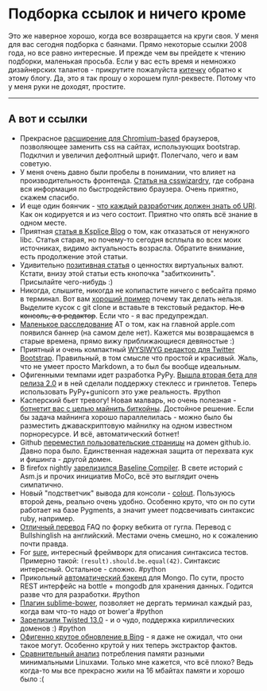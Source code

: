 # Подборка ссылок и ничего кроме

Это же наверное хорошо, когда все возвращается на круги своя. У меня для вас сегодня подборка с баянами. Прямо некоторые ссылки 2008 года, но все равно интересные. И прежде чем вы прейдете к чтению подборки, маленькая просьба. Если у вас есть время и немножко дизайнерских талантов - прикрутите пожалуйста [китечку](http://kittycheck.com) обратно к этому блогу. Да, это я так прошу о хорошем пулл-реквесте. Потому что у меня руки не доходят, простите.

----

## А вот и ссылки

* Прекрасное [расширение для Chromium-based](https://github.com/codeclown/BootstrapPrettify) браузеров, позволяющее заменить css на сайтах, использующих bootstrap. Подклчил и увеличил дефолтный шрифт. Полегчало, чего и вам советую.
* У меня очень давно были пробелы в понимании, что влияет на производительность фронтенда. [Статья на csswizardry](http://csswizardry.com/2013/01/front-end-performance-for-web-designers-and-front-end-developers/), где собрана вся информация по быстродействию браузера. Очень приятно, скажем спасибо.
* И еще один боянчик - [что каждый разработчик должен знать об URI](http://blog.lunatech.com/2009/02/03/what-every-web-developer-must-know-about-url-encoding). Как он кодируется и из чего состоит. Приятно что опять всё знание в одном месте.
* Приятная [статья в Ksplice Blog](https://blogs.oracle.com/ksplice/entry/hello_from_a_libc_free) о том, как отказаться от ненужного libc. Статья старая, но почему-то сегодня всплыла во всех моих источниках, видимо актуальность возрасла. Обратите внимание, есть продолжение этой статьи.
* Удивительно [позитивная статья](http://www.nytimes.com/2013/04/08/business/media/bubble-or-no-virtual-bitcoins-show-real-worth.html?pagewanted=all&_r=0) о ценностях виртуальных валют. Кстати, внизу этой статьи есть кнопочка "забиткоинить". Присылайте чего-нибудь :)
* Никогда, слышите, никогда не копипастите ничего с вебсайта прямо в терминал. Вот вам [хороший пример](http://thejh.net/misc/website-terminal-copy-paste) почему так делать нельзя. Выделите кусок с git clone и вставьте в текстовый редактор. ~~Не в консоль, а в редактор~~. Если что - я вас предупреждал.
* [Маленькое расследование](http://arstechnica.com/tech-policy/2013/04/how-a-banner-ad-for-hs-ok/) AT о том, как на главной apple.com появился баннер (на самом деле нет). Кажется мы возвращаемся в старые времена, прямо вижу приближающиеся девяностые :)
* Приятный и очень компактный [WYSIWYG редактор для Twitter Bootstrap](http://mindmup.github.io/bootstrap-wysiwyg/). Правильный, в том смысле что простой и красивый. Жаль, что не умеет просто Markdown, а то был бы вообще идеальным.
* Офигенными темпами идет разработка PyPy. [Вышла вторая бета для релиза 2.0](http://morepypy.blogspot.ru/2013/04/pypy-20-beta-2-released.html) и в ней сделали поддержку стеклесс и гринлетов. Теперь использовать PyPy+gunicorn это уже реальность. #python
* Касперский бьет тревогу! Новая малварь, но очень полезная - [ботнетит вас с целью майнить биткойны](http://thenextweb.com/insider/2013/04/05/new-skype-malware-spreading-at-2000-clicks-per-hour-makes-money-by-using-victims-machines-to-mine-bitcoins/). Достойное решение. Если бы задача майнинга хорошо параллелилась - можно было бы разместить джаваскриптовую майнилку на одном известном порноресурсе. И всё, автоматический ботнет!
* Github [переместил пользовательские страницы](https://github.com/blog/1452-new-github-pages-domain-github-io) на домен github.io. Давно пора было. Единственная надежная защита от перехвата кук и фишинга - другой домен.
* В firefox nightly [зарелизился Baseline Compiler](https://blog.mozilla.org/javascript/2013/04/05/the-baseline-compiler-has-landed/). В свете историй с Asm.js и прочих инициатив MoCo, всё это выглядит очень симпатично.
* Новый "подстветчик" вывода для консоли - [colout](http://nojhan.github.com/colout/). Пользуюсь второй день, реально очень удобно. Особенно круто, что он по сути работает на базе Pygments, а значит умеет подсвечивать синтаксис ruby, например.
* [Отличный перевод](http://prng.net/blink-faq.html) FAQ по форку вебкита от гугла. Перевод с Bullshinglish на английский. Местами очень смешно, но к сожалению почти правда.
* For [sure](https://github.com/gabrielfalcao/sure), интересный фреймворк для описания синтаксиса тестов. Примерно такой: `(result).should.be.equal(42)`. Синтаксис интересный. Остальное - сложно. #python
* Прикольный [автоматический бэкенд](https://github.com/fatiherikli/kule) для Mongo. По сути, просто REST интерфейс на bottle + mongodb для хранения данных. Годится разве что для разработки. #python
* [Плагин sublime-bower](https://github.com/benschwarz/sublime-bower), позволяет не дергать терминал каждый раз, когда вам что-то надо от bower'а #python
* [Зарелизили Twisted 13.0](http://labs.twistedmatrix.com/2013/04/on-behalf-of-twisted-matrix.html) - и о чудо, поддержка кириллических доменов :) #python
* [Офигенно крутое обновление в Bing](http://www.bing.com/blogs/site_blogs/b/search/archive/2013/03/21/satorii.aspx) - я даже не ожидал, что они такое могут. Особенно крутой у них теперь экстрактор фактов.
* [Сравнительный анализ](http://l3net.wordpress.com/2013/03/17/a-memory-comparison-of-light-linux-desktops/) потребления памяти разными минимальными Linuxами. Только мне кажется, что всё плохо? Ведь когда-то мы все прекрасно жили на 16 мбайтах памяти и хорошо было :(
